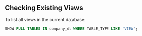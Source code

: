 ## Checking Existing Views

To list all views in the current database:​

```sql
SHOW FULL TABLES IN company_db WHERE TABLE_TYPE LIKE 'VIEW';
```

